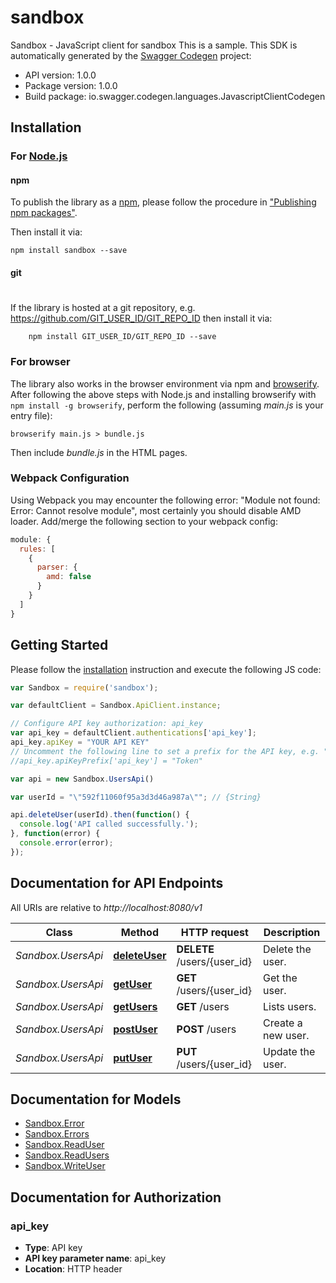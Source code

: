 # sandbox

Sandbox - JavaScript client for sandbox
This is a sample.
This SDK is automatically generated by the [Swagger Codegen](https://github.com/swagger-api/swagger-codegen) project:

- API version: 1.0.0
- Package version: 1.0.0
- Build package: io.swagger.codegen.languages.JavascriptClientCodegen

## Installation

### For [Node.js](https://nodejs.org/)

#### npm

To publish the library as a [npm](https://www.npmjs.com/),
please follow the procedure in ["Publishing npm packages"](https://docs.npmjs.com/getting-started/publishing-npm-packages).

Then install it via:

```shell
npm install sandbox --save
```

#### git
#
If the library is hosted at a git repository, e.g.
https://github.com/GIT_USER_ID/GIT_REPO_ID
then install it via:

```shell
    npm install GIT_USER_ID/GIT_REPO_ID --save
```

### For browser

The library also works in the browser environment via npm and [browserify](http://browserify.org/). After following
the above steps with Node.js and installing browserify with `npm install -g browserify`,
perform the following (assuming *main.js* is your entry file):

```shell
browserify main.js > bundle.js
```

Then include *bundle.js* in the HTML pages.

### Webpack Configuration

Using Webpack you may encounter the following error: "Module not found: Error:
Cannot resolve module", most certainly you should disable AMD loader. Add/merge
the following section to your webpack config:

```javascript
module: {
  rules: [
    {
      parser: {
        amd: false
      }
    }
  ]
}
```

## Getting Started

Please follow the [installation](#installation) instruction and execute the following JS code:

```javascript
var Sandbox = require('sandbox');

var defaultClient = Sandbox.ApiClient.instance;

// Configure API key authorization: api_key
var api_key = defaultClient.authentications['api_key'];
api_key.apiKey = "YOUR API KEY"
// Uncomment the following line to set a prefix for the API key, e.g. "Token" (defaults to null)
//api_key.apiKeyPrefix['api_key'] = "Token"

var api = new Sandbox.UsersApi()

var userId = "\"592f11060f95a3d3d46a987a\""; // {String} 

api.deleteUser(userId).then(function() {
  console.log('API called successfully.');
}, function(error) {
  console.error(error);
});


```

## Documentation for API Endpoints

All URIs are relative to *http://localhost:8080/v1*

Class | Method | HTTP request | Description
------------ | ------------- | ------------- | -------------
*Sandbox.UsersApi* | [**deleteUser**](docs/UsersApi.md#deleteUser) | **DELETE** /users/{user_id} | Delete the user.
*Sandbox.UsersApi* | [**getUser**](docs/UsersApi.md#getUser) | **GET** /users/{user_id} | Get the user.
*Sandbox.UsersApi* | [**getUsers**](docs/UsersApi.md#getUsers) | **GET** /users | Lists users.
*Sandbox.UsersApi* | [**postUser**](docs/UsersApi.md#postUser) | **POST** /users | Create a new user.
*Sandbox.UsersApi* | [**putUser**](docs/UsersApi.md#putUser) | **PUT** /users/{user_id} | Update the user.


## Documentation for Models

 - [Sandbox.Error](docs/Error.md)
 - [Sandbox.Errors](docs/Errors.md)
 - [Sandbox.ReadUser](docs/ReadUser.md)
 - [Sandbox.ReadUsers](docs/ReadUsers.md)
 - [Sandbox.WriteUser](docs/WriteUser.md)


## Documentation for Authorization


### api_key

- **Type**: API key
- **API key parameter name**: api_key
- **Location**: HTTP header

